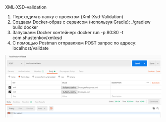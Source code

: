 ﻿XML-XSD-validation

1. Переходим в папку с проектом (Xml-Xsd-Validation)
2. Создаем Docker-образ с сервисом (используя Gradle): ./gradlew build docker
3. Запускаем Docker контейнер: docker run -p 80:80 -t com.shustenkov/xmlxsd
4. С помощью Postman отправляем POST запрос по адресу: localhost/validate

![request](/screenshot/postman.PNG)
